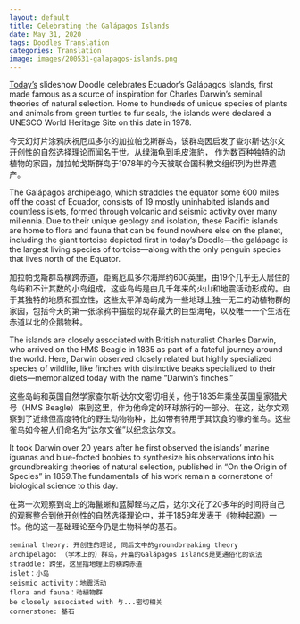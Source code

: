 ```yaml
---
layout: default
title: Celebrating the Galápagos Islands
date: May 31, 2020
tags: Doodles Translation
categories: Translation
image: images/200531-galapagos-islands.png
---
```


[Today’s](https://www.google.com/doodles/celebrating-the-galapagos-islands) slideshow Doodle celebrates Ecuador’s Galápagos Islands, first made famous as a source of inspiration for Charles Darwin’s seminal theories of natural selection. Home to hundreds of unique species of plants and animals from green turtles to fur seals, the islands were declared a UNESCO World Heritage Site on this date in 1978.

今天幻灯片涂鸦庆祝厄瓜多尔的加拉帕戈斯群岛，该群岛因启发了查尔斯·达尔文开创性的自然选择理论而闻名于世。从绿海龟到毛皮海豹，
作为数百种独特的动植物的家园，加拉帕戈斯群岛于1978年的今天被联合国科教文组织列为世界遗产。

The Galápagos archipelago, which straddles the equator some 600 miles off the coast of Ecuador, consists of 19 mostly uninhabited islands and countless islets, formed through volcanic and seismic activity over many millennia. Due to their unique geology and isolation, these Pacific islands are home to flora and fauna that can be found nowhere else on the planet, including the giant tortoise depicted first in today’s Doodle—the galápago is the largest living species of tortoise—along with the only penguin species that lives north of the Equator.

加拉帕戈斯群岛横跨赤道，距离厄瓜多尔海岸约600英里，由19个几乎无人居住的岛屿和不计其数的小岛组成，这些岛屿是由几千年来的火山和地震活动形成的。由于其独特的地质和孤立性，这些太平洋岛屿成为一些地球上独一无二的动植物群的家园，包括今天的第一张涂鸦中描绘的现存最大的巨型海龟，以及唯一一个生活在赤道以北的企鹅物种。

The islands are closely associated with British naturalist Charles Darwin, who arrived on the HMS Beagle in 1835 as part of a fateful journey around the world. Here, Darwin observed closely related but highly specialized species of wildlife, like finches with distinctive beaks specialized to their diets—memorialized today with the name “Darwin’s finches.”

这些岛屿和英国自然学家查尔斯·达尔文密切相关，他于1835年乘坐英国皇家猎犬号（HMS Beagle）来到这里，作为他命定的环球旅行的一部分。在这，达尔文观察到了近缘但高度特化的野生动物物种，比如带有特用于其饮食的喙的雀鸟。这些雀鸟如今被人们命名为“达尔文雀”以纪念达尔文。

It took Darwin over 20 years after he first observed the islands’ marine iguanas and blue-footed boobies to synthesize his observations into his groundbreaking theories of natural selection, published in “On the Origin of Species” in 1859.The fundamentals of his work remain a cornerstone of biological science to this day.

在第一次观察到岛上的海鬣蜥和蓝脚鲣鸟之后，达尔文花了20多年的时间将自己的观察整合到他开创性的自然选择理论中，并于1859年发表于《物种起源》一书。他的这一基础理论至今仍是生物科学的基石。


```text
seminal theory: 开创性的理论, 同后文中的groundbreaking theory
archipelago: （学术上的）群岛，开篇的Galápagos Islands是更通俗化的说法
straddle: 跨坐，这里指地理上的横跨赤道
islet：小岛
seismic activity：地震活动
flora and fauna：动植物群
be closely associated with 与...密切相关
cornerstone: 基石
```